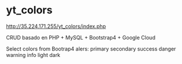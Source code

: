 # yt_colors


http://35.224.171.255/yt_colors/index.php

CRUD basado en PHP + MySQL + Bootstrap4 + Google Cloud

Select colors from Bootrap4 alers:
primary 
secondary
success
danger
warning
info
light
dark
